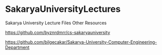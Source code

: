 # SakaryaUniversityLectures
Sakarya University Lecture Files
Other Resources

https://github.com/byznrdmrr/cs-sakaryauniversity

https://github.com/bilgecakar/Sakarya-University-Computer-Engineering-Department

